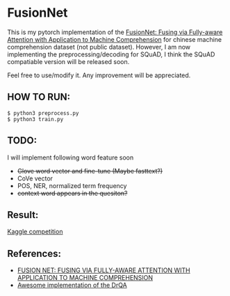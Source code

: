 # FusionNet

This is my pytorch implementation of the [FusionNet: Fusing via Fully-aware Attention with Application to Machine Comprehension](https://openreview.net/pdf?id=BJIgi_eCZ) for chinese machine comprehension dataset (not public dataset). However, I am now implementing the preprocessing/decoding for SQuAD, I think the SQuAD compatiable version will be released soon.

Feel free to use/modify it. Any improvement will be appreciated.

## HOW TO RUN:
```
$ python3 preprocess.py
$ python3 train.py
```

## TODO:
I will implement following word feature soon
- <strike>Glove word vector and fine-tune (Maybe fasttext?) </strike>
- CoVe vector
- POS, NER, normalized term frequency 
- <strike>context word appears in the quesiton?</strike>

## Result:
[Kaggle competition](https://www.kaggle.com/c/ml-2017fall-final-chinese-qa/leaderboard)

## References:
- [FUSION NET: FUSING VIA FULLY-AWARE ATTENTION WITH APPLICATION TO MACHINE COMPREHENSION](https://openreview.net/pdf?id=BJIgi_eCZ)
- [Awesome implementation of the DrQA](https://github.com/facebookresearch/DrQA)
